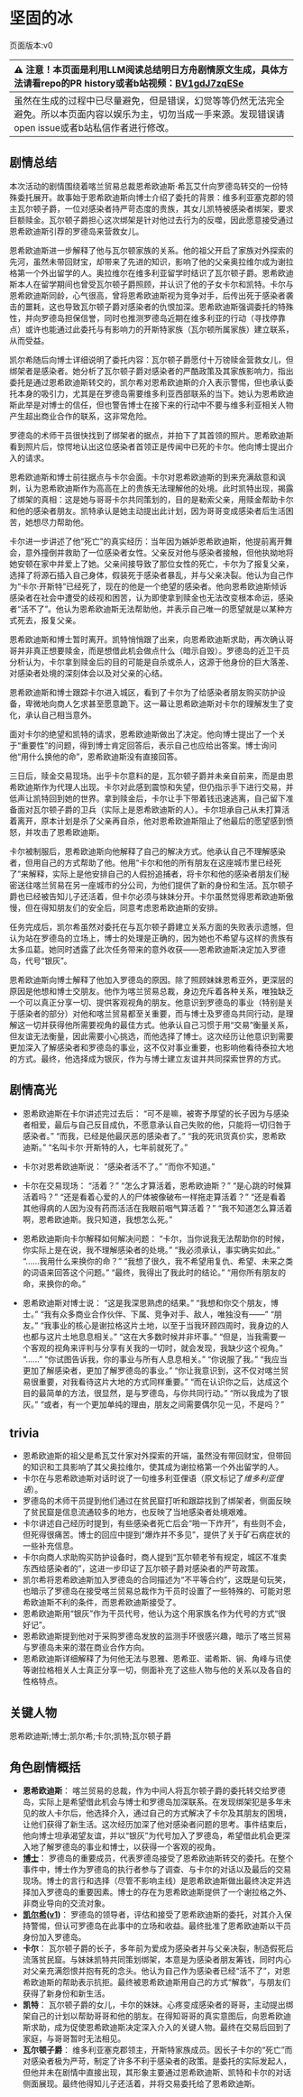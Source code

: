 # 坚固的冰
页面版本:v0
 

| :warning: 注意！本页面是利用LLM阅读总结明日方舟剧情原文生成，具体方法请看repo的PR history或者b站视频：[BV1gdJ7zqESe](https://www.bilibili.com/video/BV1gdJ7zqESe/)         |
|:----------------------------|
| 虽然在生成的过程中已尽量避免，但是错误，幻觉等等仍然无法完全避免。所以本页面内容以娱乐为主，切勿当成一手来源。发现错误请open issue或者b站私信作者进行修改。|



## 剧情总结
本次活动的剧情围绕着喀兰贸易总裁恩希欧迪斯·希瓦艾什向罗德岛转交的一份特殊委托展开。故事始于恩希欧迪斯向博士介绍了委托的背景：维多利亚塞克郡的领主瓦尔顿子爵，一位对感染者持严苛态度的贵族，其女儿凯特被感染者绑架，要求巨额赎金。瓦尔顿子爵担心这次绑架是针对他过去行为的反噬，因此愿意接受通过恩希欧迪斯引荐的罗德岛来营救女儿。

恩希欧迪斯进一步解释了他与瓦尔顿家族的关系。他的祖父开启了家族对外探索的先河，虽然未带回财宝，却带来了先进的知识，影响了他的父亲奥拉维尔成为谢拉格第一个外出留学的人。奥拉维尔在维多利亚留学时结识了瓦尔顿子爵。恩希欧迪斯本人在留学期间也曾受瓦尔顿子爵照顾，并认识了他的子女卡尔和凯特。卡尔与恩希欧迪斯同龄，心气很高，曾将恩希欧迪斯视为竞争对手，后传出死于感染者袭击的噩耗，这也导致瓦尔顿子爵对感染者的仇恨加深。恩希欧迪斯强调委托的特殊性，并向罗德岛担保信誉，同时也推测罗德岛近期在维多利亚的行动（寻找停靠点）或许也能通过此委托与有影响力的开斯特家族（瓦尔顿所属家族）建立联系，从而受益。

凯尔希随后向博士详细说明了委托内容：瓦尔顿子爵愿付十万镑赎金营救女儿，但绑架者是感染者。她分析了瓦尔顿子爵对感染者的严酷政策及其家族影响力，指出委托是通过恩希欧迪斯转交的，凯尔希对恩希欧迪斯的介入表示警惕，但也承认委托本身的吸引力，尤其是在罗德岛需要维多利亚西部联系的当下。她认为恩希欧迪斯此举是对博士的信任，但也警告博士在接下来的行动中不要与维多利亚相关人物产生超出商业合作的联系，这非常危险。

罗德岛的术师干员很快找到了绑架者的据点，并拍下了其首领的照片。恩希欧迪斯看到照片后，惊愕地认出这位感染者首领正是传闻中已死的卡尔。他向博士提出介入的请求。

恩希欧迪斯和博士前往据点与卡尔会面。卡尔对恩希欧迪斯的到来充满敌意和讽刺，认为恩希欧迪斯作为高高在上的贵族无法理解他的处境。此时凯特出现，揭露了绑架的真相：这是她与哥哥卡尔共同策划的，目的是勒索父亲，用赎金帮助卡尔和他的感染者朋友。凯特承认是她主动提出此计划，因为哥哥变成感染者后生活困苦，她想尽力帮助他。

卡尔进一步讲述了他“死亡”的真实经历：当年因为嫉妒恩希欧迪斯，他提前离开舞会，意外撞倒并救助了一位感染者女性。父亲反对他与感染者接触，但他执拗地将她安顿在家中并爱上了她。父亲间接导致了那位女性的死亡，卡尔为了报复父亲，选择了将源石插入自己身体，假装死于感染者暴乱，并与父亲决裂。他认为自己作为“卡尔·开斯特”已经死了，现在的他是一个绝望的感染者。他向恩希欧迪斯倾诉感染者在社会中遭受的歧视和困苦，认为即使拿到赎金也无法改变根本命运，感染者“活不了”。他认为恩希欧迪斯无法帮助他，并表示自己唯一的愿望就是以某种方式死去，报复父亲。

恩希欧迪斯和博士暂时离开。凯特悄悄跟了出来，向恩希欧迪斯求助，再次确认哥哥并非真正想要赎金，而是想借此机会做点什么（暗示自毁）。罗德岛的近卫干员分析认为，卡尔拿到赎金后的目的可能是自杀或杀人，这源于他身份的巨大落差、对感染者处境的深刻体会以及对父亲的心结。

恩希欧迪斯和博士跟踪卡尔进入城区，看到了卡尔为了给感染者朋友购买防护设备，卑微地向商人乞求甚至愿意跪下。这一幕让恩希欧迪斯对卡尔的理解发生了变化，承认自己相当意外。

面对卡尔的绝望和凯特的请求，恩希欧迪斯做出了决定。他向博士提出了一个关于“重要性”的问题，得到博士肯定回答后，表示自己也应给出答案。博士询问他“用什么换他的命”，恩希欧迪斯没有直接回答。

三日后，赎金交易现场。出乎卡尔意料的是，瓦尔顿子爵并未亲自前来，而是由恩希欧迪斯作为代理人出现。卡尔对此感到震惊和失望，但仍指示手下进行交易，并低声让凯特回到她的世界。拿到赎金后，卡尔让手下带着钱迅速逃离，自己留下准备面对瓦尔顿子爵的卫兵（实际上是恩希欧迪斯的人）。卡尔坦承自己从未打算活着离开，原本计划是杀了父亲再自杀，他对恩希欧迪斯阻止了他最后的愿望感到愤怒，并攻击了恩希欧迪斯。

卡尔被制服后，恩希欧迪斯向他解释了自己的解决方式。他承认自己不理解感染者，但用自己的方式帮助了他。他用“卡尔和他的所有朋友在这座城市里已经死了”来解释，实际上是他安排自己的人假扮追捕者，将卡尔和他的感染者朋友们秘密送往喀兰贸易在另一座城市的分公司，为他们提供了新的身份和生活。瓦尔顿子爵也已经被告知儿子还活着，但卡尔必须与妹妹分开。卡尔虽然觉得恩希欧迪斯傲慢，但在得知朋友们的安全后，同意考虑恩希欧迪斯的安排。

任务完成后，凯尔希虽然对委托在与瓦尔顿子爵建立关系方面的失败表示遗憾，但认为站在罗德岛的立场上，博士的处理是正确的，因为她也不希望与这样的贵族有太多瓜葛。她同时透露了此次任务带来的意外收获——恩希欧迪斯决定加入罗德岛，代号“银灰”。

恩希欧迪斯向博士解释了他加入罗德岛的原因。除了照顾妹妹恩希亚外，更深层的原因是他想和博士交朋友。他作为喀兰贸易总裁，身边充斥着各种关系，唯独缺乏一个可以真正分享一切、提供客观视角的朋友。他意识到罗德岛的事业（特别是关于感染者的部分）对他和喀兰贸易都至关重要，而与博士及罗德岛共同行动，是理解这一切并获得他所需要视角的最佳方式。他承认自己习惯于用“交易”衡量关系，但友谊无法衡量，因此需要小心挑选，而他选择了博士。这次经历让他意识到需要更加深入了解感染者和罗德岛的事业，这不仅对事业重要，也影响他看待泰拉大地的方式。最终，他选择成为银灰，作为与博士建立友谊并共同探索世界的方式。
## 剧情高光
*   恩希欧迪斯在卡尔讲述完过去后：
    “可不是嘛，被寄予厚望的长子因为与感染者相爱，最后与自己反目成仇，不愿意承认自己失败的他，只能将一切归咎于感染者。”
    “而我，已经是他最厌恶的感染者了。”
    “我的死讯货真价实，恩希欧迪斯。”
    “名叫卡尔·开斯特的人，七年前就死了。”

*   卡尔对恩希欧迪斯说：
    “感染者活不了。”
    “而你不知道。”

*   卡尔在交易现场：
    “活着？”
    “怎么才算活着，恩希欧迪斯？”
    “是心跳的时候算活着吗？”
    “还是看着心爱的人的尸体被像破布一样拖走算活着？”
    “还是看着其他得病的人因为没有药而活活在我眼前咽气算活着？”
    “我不知道怎么算活着啊，恩希欧迪斯。我只知道，我想怎么死。”

*   恩希欧迪斯向卡尔解释如何解决问题：
    “卡尔，当你说我无法帮助你的时候，你实际上是在说，我不理解感染者的处境。”
    “我必须承认，事实确实如此。”
    “......我用什么来换你的命？”
    “我想了很久，我不希望用复仇、希望、未来之类的词语来回答这个问题。”
    “最终，我得出了我此时的结论。”
    “用你所有朋友的命，来换你的命。”

*   恩希欧迪斯对博士说：
    “这是我深思熟虑的结果。”
    “我想和你交个朋友，博士。”
    “我有众多商业合作伙伴、下属、竞争对手、敌人，唯独没有——”
    “朋友。”
    “我事业的核心是谢拉格这片土地，以至于当我环顾四周时，我身边的人也都与这片土地息息相关。”
    “这在大多数时候并非坏事。”
    “但是，当我需要一个客观的视角来评判与分享有关我的一切时，就会发现，我缺少这个视角。”
    “......”
    “你试图告诉我，你的事业与所有人息息相关。”
    “你说服了我。”
    “我应当更加了解感染者，更加了解罗德岛的事业。”
    “你让我意识到，这不仅对喀兰贸易很重要，对我看待这片大地的方式同样重要。”
    “而在认识你之后，达成这个目的最简单的方法，很显然，是与罗德岛，与你共同行动。”
    “所以我成为了银灰。”
    “或者，有一个更加单纯的理由，朋友之间需要偶尔见一见，不是吗？”
## trivia
*   恩希欧迪斯的祖父是希瓦艾什家对外探索的开端，虽然没有带回财宝，但带回的知识和工具影响了其父奥拉维尔，使其成为谢拉格第一个外出留学的人。
*   卡尔在与恩希欧迪斯对话时说了一句维多利亚俚语（原文标记了*维多利亚俚语*）。
*   罗德岛的术师干员提到他们通过在贫民窟打听和跟踪找到了绑架者，侧面反映了贫民窟是信息流通较多的地方，也反映了当地感染者处境艰难。
*   卡尔讲述自己经历时提到，有些感染者死亡后会“啪一下炸开”，有些则不会，但死得很痛苦。博士的回应中提到“爆炸并不多见”，提供了关于矿石病症状的一些补充信息。
*   卡尔向商人求助购买防护设备时，商人提到“瓦尔顿老爷有规定，城区不准卖东西给感染者的”，这进一步印证了瓦尔顿子爵对感染者的严苛政策。
*   凯尔希将恩希欧迪斯加入罗德岛的合同描述为“不平等合约”，这既是句玩笑，也暗示了罗德岛在接受喀兰贸易总裁作为干员时设置了一些特殊的、可能对恩希欧迪斯不利的条件，而恩希欧迪斯接受了。
*   恩希欧迪斯用“银灰”作为干员代号，他认为这个用家族名作为代号的方式“很好记”。
*   恩希欧迪斯提到他对于采购罗德岛发放的监测手环很感兴趣，暗示了喀兰贸易与罗德岛未来的潜在商业合作方向。
*   恩希欧迪斯详细解释了为何他无法与恩雅、恩希亚、诺希斯、锏、角峰与讯使等谢拉格相关人士真正分享一切，侧面补充了这些人物与他的关系以及各自的性格特点。
## 关键人物
恩希欧迪斯;博士;凯尔希;卡尔;凯特;瓦尔顿子爵
## 角色剧情概括
-   **恩希欧迪斯**： 喀兰贸易的总裁，作为中间人将瓦尔顿子爵的委托转交给罗德岛，实际上是希望借此机会与博士和罗德岛加深联系。在发现绑架犯是多年未见的故人卡尔后，他选择介入，通过自己的方式解决了卡尔及其朋友的困境，让他们获得了新生活。这次经历加深了他对感染者问题的思考。事件结束后，他向博士坦承渴望友谊，并以“银灰”为代号加入了罗德岛，希望借此机会更深入地了解罗德岛的事业和博士，以获得一个客观的视角。
-   **[博士](../char_v3/extended_char_bo_shi.md)**： 罗德岛的重要成员，代表罗德岛接受了恩希欧迪斯转交的委托。在整个事件中，博士作为罗德岛的执行者参与了调查、与卡尔的对话以及最后的交易现场。博士的言行和选择（尽管不影响主线）是恩希欧迪斯做出最终决定并选择加入罗德岛的重要因素。博士的存在为恩希欧迪斯提供了一个谢拉格之外、非商业导向的交流对象。
-   **[凯尔希](../char_v3/char_003_kalts.md)([v1](../chars/char_003_kalts.md))**： 罗德岛的领导者，评估和接受了恩希欧迪斯的委托，对其介入保持警惕，但认可罗德岛在此事中的立场和收益。最终批准了恩希欧迪斯以干员身份加入罗德岛。
-   **卡尔**： 瓦尔顿子爵的长子，多年前为爱成为感染者并与父亲决裂，制造假死后流落贫民窟。与妹妹凯特共同策划绑架，本意是为感染者朋友筹钱，同时内心对父亲充满怨恨并抱有死的念头。他认为自己作为感染者已经“活不了”，对恩希欧迪斯的帮助表示抗拒。最终被恩希欧迪斯用自己的方式“解救”，与朋友们获得了新身份和新生活。
-   **凯特**： 瓦尔顿子爵的女儿，卡尔的妹妹。心疼变成感染者的哥哥，主动提出绑架自己的计划以帮助哥哥和他的朋友。在得知哥哥的真实意图后，向恩希欧迪斯求助，成为促使恩希欧迪斯决定深入介入的关键人物。最终在交易后回到了家庭，与哥哥暂时无法相见。
-   **瓦尔顿子爵**： 维多利亚塞克郡领主，开斯特家族成员。因长子卡尔的“死亡”而对感染者极为严苛，制定了许多不利于感染者的政策。是委托的实际发起人，但他并未在剧情中直接出现，其形象主要通过恩希欧迪斯、凯特和卡尔的对话侧面展现。最终他得知儿子还活着，并将交易委托给了恩希欧迪斯。